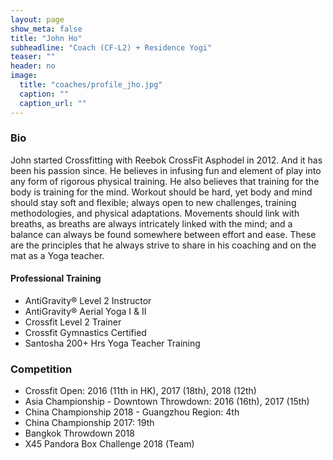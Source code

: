 ```yaml
---
layout: page
show_meta: false
title: "John Ho"
subheadline: "Coach (CF-L2) + Residence Yogi"
teaser: ""
header: no
image:
  title: "coaches/profile_jho.jpg"
  caption: ""
  caption_url: ""
---
```

### Bio
John started Crossfitting with Reebok CrossFit Asphodel in 2012. And it has been his passion since. He believes in infusing fun and element of play into any form of rigorous physical training. He also believes that training for the body is training for the mind. Workout should be hard, yet body and mind should stay soft and flexible; always open to new challenges, training methodologies, and physical adaptations. Movements should link with breaths, as breaths are always intricately linked with the mind; and a balance can always be found somewhere between effort and ease. These are the principles that he always strive to share in his coaching and on the mat as a Yoga teacher.

#### Professional Training
<ul class="fa-ul">
  <li><span class="fa-li"><i class="fa fa-graduation-cap"></i></span>AntiGravity&reg; Level 2 Instructor </li>
  <li><span class="fa-li"><i class="fa fa-graduation-cap"></i></span>AntiGravity&reg; Aerial Yoga I & II </li>
  <li><span class="fa-li"><i class="fa fa-graduation-cap"></i></span>Crossfit Level 2 Trainer</li>
  <li><span class="fa-li"><i class="fa fa-graduation-cap"></i></span>Crossfit Gymnastics Certified</li>
  <li><span class="fa-li"><i class="fa fa-graduation-cap"></i></span>Santosha 200+ Hrs Yoga Teacher Training</li>
</ul>

### Competition
<ul class="fa-ul">
  <li><span class="fa-li"><i class="fa fa-trophy"></i></span>Crossfit Open: 2016 (11th in HK), 2017 (18th), 2018 (12th)</li>
  <li><span class="fa-li"><i class="fa fa-trophy"></i></span>Asia Championship - Downtown Throwdown: 2016 (16th), 2017 (15th)</li>
  <li><span class="fa-li"><i class="fa fa-trophy"></i></span>China Championship 2018 - Guangzhou Region: 4th </li>
  <li><span class="fa-li"><i class="fa fa-trophy"></i></span>China Championship 2017: 19th </li>
  <li><span class="fa-li"><i class="fa fa-trophy"></i></span>Bangkok Throwdown 2018</li>
  <li><span class="fa-li"><i class="fa fa-trophy"></i></span>X45 Pandora Box Challenge 2018 (Team)</li>
</ul>
